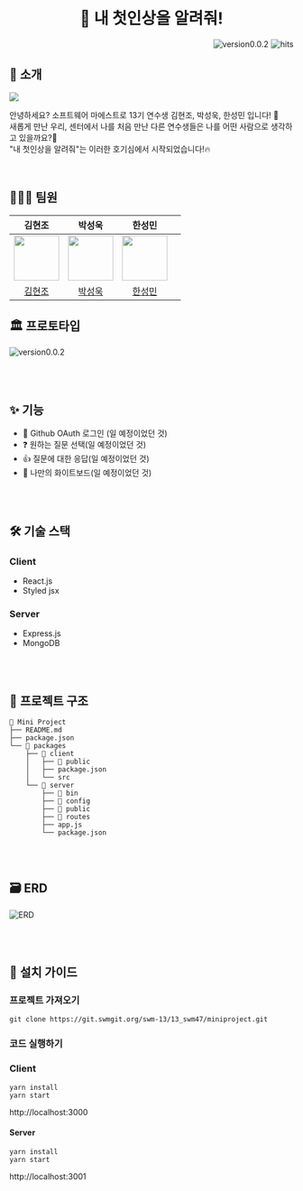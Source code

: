 <h1 align="center">
	🙌 내 첫인상을 알려줘!
</h1>

<img src="https://hits.seeyoufarm.com/api/count/incr/badge.svg?url=https://git.swmgit.org/swm-13/13_swm47&count_bg=%234E416D&title_bg=%23727272&icon=&icon_color=%23E7E7E7&title=hits&edge_flat=false" alt="hits" align='right' style='margin-left:5px;' />

<img src="https://img.shields.io/badge/version-v0.0.2-blue" alt="version0.0.2" align='right' style='margin-left:5px;'/>

<br/>

## 👋 소개

<img src="https://media.giphy.com/media/3pZipqyo1sqHDfJGtz/giphy.gif"/>

안녕하세요? 소프트웨어 마에스트로 13기 연수생 김현조, 박성욱, 한성민 입니다! 🙌 <br/>
새롭게 만난 우리, 센터에서 나를 처음 만난 다른 연수생들은 나를 어떤 사람으로 생각하고 있을까요?🤔<br/>
"내 첫인상을 알려줘"는 이러한 호기심에서 시작되었습니다!🔥<br/>

<br/>

## 👩🏻‍💻 팀원

|                        **김현조**                        |                       **박성욱**                        |                        **한성민**                         |     |
| :------------------------------------------------------: | :-----------------------------------------------------: | :-------------------------------------------------------: | :-: |
| <img src="https://github.com/Kim-Hyunjo.png" width="80"> | <img src="https://github.com/limgimcha.png" width="80"> | <img src="https://github.com/songmin9813.png" width="80"> |
|         [김현조](https://github.com/Kim-Hyunjo)          |         [박성욱](https://github.com/limgimcha)          |         [한성민](https://github.com/songmin9813)          |

## 🏛 프로토타입

<img src="https://s3.us-west-2.amazonaws.com/secure.notion-static.com/c789e118-6d73-461e-a11d-48f1c65cebd1/%E1%84%89%E1%85%B3%E1%84%8F%E1%85%B3%E1%84%85%E1%85%B5%E1%86%AB%E1%84%89%E1%85%A3%E1%86%BA_2022-04-30_%E1%84%8B%E1%85%A9%E1%84%8C%E1%85%A5%E1%86%AB_1.38.03.png?X-Amz-Algorithm=AWS4-HMAC-SHA256&X-Amz-Content-Sha256=UNSIGNED-PAYLOAD&X-Amz-Credential=AKIAT73L2G45EIPT3X45%2F20220429%2Fus-west-2%2Fs3%2Faws4_request&X-Amz-Date=20220429T163813Z&X-Amz-Expires=86400&X-Amz-Signature=49ad6aa18487e33a1bd6957ccbc9e313b6cf342bde4d0d162dd91dd5210c724d&X-Amz-SignedHeaders=host&response-content-disposition=filename%20%3D%22%25E1%2584%2589%25E1%2585%25B3%25E1%2584%258F%25E1%2585%25B3%25E1%2584%2585%25E1%2585%25B5%25E1%2586%25AB%25E1%2584%2589%25E1%2585%25A3%25E1%2586%25BA%25202022-04-30%2520%25E1%2584%258B%25E1%2585%25A9%25E1%2584%258C%25E1%2585%25A5%25E1%2586%25AB%25201.38.03.png%22&x-id=GetObject" alt="version0.0.2" align='center'/>

<br/><br/>

## ✨ 기능

- 👤 Github OAuth 로그인 (일 예정이었던 것)
- ❓ 원하는 질문 선택(일 예정이었던 것)
- 👍 질문에 대한 응답(일 예정이었던 것)
- 💬 나만의 화이트보드(일 예정이었던 것)

<br/><br/>

## 🛠 기술 스택

### Client

- React.js
- Styled jsx

### Server

- Express.js
- MongoDB

<br/><br/>

## 📂 프로젝트 구조

```
📁 Mini Project
├── README.md
├── package.json
└── 📁 packages
    ├── 📁 client
    │   ├── 📁 public
    │   ├── package.json
    │   └── src
    └── 📁 server
        ├── 📁 bin
        ├── 📁 config
        ├── 📁 public
        ├── 📁 routes
        ├── app.js
        └── package.json
```

<br/><br/>

## 🗃 ERD

![ERD](https://s3.us-west-2.amazonaws.com/secure.notion-static.com/ab651961-9b56-4db7-813f-26f060a8a856/%E1%84%89%E1%85%B3%E1%84%8F%E1%85%B3%E1%84%85%E1%85%B5%E1%86%AB%E1%84%89%E1%85%A3%E1%86%BA_2022-04-30_%E1%84%8B%E1%85%A9%E1%84%8C%E1%85%A5%E1%86%AB_1.50.58.png?X-Amz-Algorithm=AWS4-HMAC-SHA256&X-Amz-Content-Sha256=UNSIGNED-PAYLOAD&X-Amz-Credential=AKIAT73L2G45EIPT3X45%2F20220429%2Fus-west-2%2Fs3%2Faws4_request&X-Amz-Date=20220429T165111Z&X-Amz-Expires=86400&X-Amz-Signature=476c0836111e54a72672a86a33e52aa987c3e4223afe8ddf7102745b337e1f77&X-Amz-SignedHeaders=host&response-content-disposition=filename%20%3D%22%25E1%2584%2589%25E1%2585%25B3%25E1%2584%258F%25E1%2585%25B3%25E1%2584%2585%25E1%2585%25B5%25E1%2586%25AB%25E1%2584%2589%25E1%2585%25A3%25E1%2586%25BA%25202022-04-30%2520%25E1%2584%258B%25E1%2585%25A9%25E1%2584%258C%25E1%2585%25A5%25E1%2586%25AB%25201.50.58.png%22&x-id=GetObject)

<br/><br/>

## 📜 설치 가이드

### 프로젝트 가져오기

```
git clone https://git.swmgit.org/swm-13/13_swm47/miniproject.git
```

### 코드 실행하기

### Client

```
yarn install
yarn start
```

http://localhost:3000

#### Server

```
yarn install
yarn start
```

http://localhost:3001

<br/><br/><br/>
